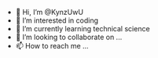 - 👋 Hi, I’m @KynzUwU
- 👀 I’m interested in coding
- 🌱 I’m currently learning technical science
- 💞️ I’m looking to collaborate on ...
- 📫 How to reach me ...

<!---
KynzUwU/KynzUwU is a ✨ special ✨ repository because its `README.md` (this file) appears on your GitHub profile.
You can click the Preview link to take a look at your changes.
--->
